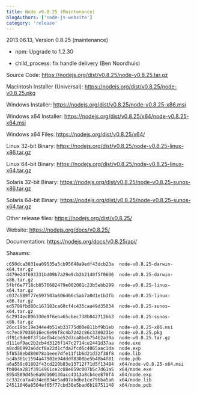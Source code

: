 ```yaml
---
title: Node v0.8.25 (Maintenance)
blogAuthors: ['node-js-website']
category: 'release'
---
```


2013.06.13, Version 0.8.25 (maintenance)

* npm: Upgrade to 1.2.30

* child_process: fix handle delivery (Ben Noordhuis)

Source Code: https://nodejs.org/dist/v0.8.25/node-v0.8.25.tar.gz

Macintosh Installer (Universal): https://nodejs.org/dist/v0.8.25/node-v0.8.25.pkg

Windows Installer: https://nodejs.org/dist/v0.8.25/node-v0.8.25-x86.msi

Windows x64 Installer: https://nodejs.org/dist/v0.8.25/x64/node-v0.8.25-x64.msi

Windows x64 Files: https://nodejs.org/dist/v0.8.25/x64/

Linux 32-bit Binary: https://nodejs.org/dist/v0.8.25/node-v0.8.25-linux-x86.tar.gz

Linux 64-bit Binary: https://nodejs.org/dist/v0.8.25/node-v0.8.25-linux-x64.tar.gz

Solaris 32-bit Binary: https://nodejs.org/dist/v0.8.25/node-v0.8.25-sunos-x86.tar.gz

Solaris 64-bit Binary: https://nodejs.org/dist/v0.8.25/node-v0.8.25-sunos-x64.tar.gz

Other release files: https://nodejs.org/dist/v0.8.25/

Website: https://nodejs.org/docs/v0.8.25/

Documentation: https://nodejs.org/docs/v0.8.25/api/

Shasums:

```
c650dca3031ea09535a5cb95648a9edf43dcb23a  node-v0.8.25-darwin-x64.tar.gz
d479e24f693331bd09b7a29e9cb2b2140f5f0606  node-v0.8.25-darwin-x86.tar.gz
5fbf6e7718cb8576682479e002081c23b5ebb299  node-v0.8.25-linux-x64.tar.gz
c037c589f77e597503a606d66c5ab7a0d1e1b3fb  node-v0.8.25-linux-x86.tar.gz
ed5709fbd80c167183ca60cf4c435caa49d35034  node-v0.8.25-sunos-x64.tar.gz
6c2914ec896330e9f6eba65cbec738b042712663  node-v0.8.25-sunos-x86.tar.gz
26cc19bc19e344e4b51ab33775d00e811bf9b1eb  node-v0.8.25-x86.msi
4c7ec87036616ec6e96f8c4b7242c86c3380231e  node-v0.8.25.pkg
df91c9de8f3f14efb4cbe52d3ca8beb754b2a39a  node-v0.8.25.tar.gz
d111ef9ac2b2cb4d3126f147c2714ce2441d37aa  node.exe
a8cd86993a6dcf8a22d1cfda2fcd6c4865aac1da  node.exp
5f8538ebd80078a1eee7dfe11f1b6d21d32f38f8  node.lib
bc4b361c1594a47902e94dddf8308be5b48b4f81  node.pdb
a6a559c81802f43cd220b83e13712f71d5f13484  x64/node-v0.8.25-x64.msi
fb004a281f3914961ce2c08e859c007b5c7d61a5  x64/node.exe
8954509d45e6a9d160130acc4313a8cb4ee870f4  x64/node.exp
cc332ca7a4b34ed834e5ad07abdbe1ce79bba5a6  x64/node.lib
24511046a8504ef65f77cbd30e5bad6b18751148  x64/node.pdb
```
